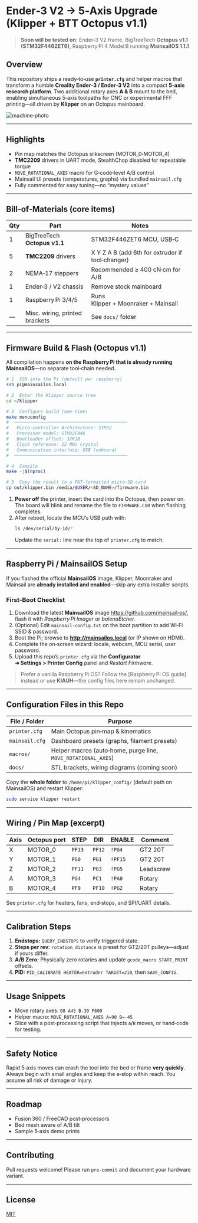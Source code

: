 # Ender‑3 V2 → 5‑Axis Upgrade (Klipper + BTT Octopus v1.1)

> **Soon will be tested on:** Ender‑3 V2 frame, BigTreeTech **Octopus v1.1 (STM32F446ZET6)**, Raspberry Pi 4 Model B running **MainsailOS 1.1.1**

## Overview
This repository ships a ready‑to‑use **`printer.cfg`** and helper macros that transform a humble **Creality Ender‑3 / Ender‑3 V2** into a compact **5‑axis research platform**. Two additional rotary axes **A & B** mount to the bed, enabling simultaneous 5‑axis toolpaths for CNC or experimental FFF printing—all driven by **Klipper** on an Octopus mainboard.

![machine‑photo](docs/ender3‑5axis.jpg)

---

## Highlights
* Pin map matches the Octopus silkscreen (MOTOR_0‑MOTOR_4)  
* **TMC2209** drivers in UART mode, StealthChop disabled for repeatable torque  
* `MOVE_ROTATIONAL_AXES` macro for G‑code‑level A/B control  
* Mainsail UI presets (temperatures, graphs) via bundled `mainsail.cfg`  
* Fully commented for easy tuning—no “mystery values”  

---

## Bill‑of‑Materials (core items)
| Qty | Part | Notes |
|-----|------|-------|
| 1 | BigTreeTech **Octopus v1.1** | STM32F446ZET6 MCU, USB‑C |
| 5 | **TMC2209** drivers | X Y Z A B (add 6th for extruder if tool‑changer) |
| 2 | NEMA‑17 steppers | Recommended ≥ 400 cN·cm for A/B |
| 1 | Ender‑3 / V2 chassis | Remove stock mainboard |
| 1 | Raspberry Pi 3/4/5 | Runs Klipper + Moonraker + Mainsail |
| — | Misc. wiring, printed brackets | See `docs/` folder |

---

## Firmware Build & Flash (Octopus v1.1)
All compilation happens **on the Raspberry Pi that is already running MainsailOS**—no separate tool‑chain needed.

```bash
# 1  SSH into the Pi (default pw: raspberry)
ssh pi@mainsailos.local

# 2  Enter the Klipper source tree
cd ~/klipper

# 3  Configure build (one‑time)
make menuconfig
#  ───────────────────────────────────────────
#   Micro‑controller Architecture: STM32
#   Processor model: STM32F446
#   Bootloader offset: 32KiB
#   Clock reference: 12 MHz crystal
#   Communication interface: USB (onboard)
#  ───────────────────────────────────────────

# 4  Compile
make -j$(nproc)

# 5  Copy the result to a FAT‑formatted micro‑SD card
cp out/klipper.bin /media/$USER/<SD_NAME>/firmware.bin
```
1. **Power off** the printer, insert the card into the Octopus, then power on. The board will blink and rename the file to `FIRMWARE.CUR` when flashing completes.
2. After reboot, locate the MCU’s USB path with:
   ```bash
   ls /dev/serial/by-id/*
   ```
   Update the `serial:` line near the top of `printer.cfg` to match.

---

## Raspberry Pi / MainsailOS Setup
If you flashed the official **MainsailOS** image, Klipper, Moonraker and Mainsail are **already installed and enabled**—skip any extra installer scripts.

### First‑Boot Checklist
1. Download the latest **MainsailOS** image <https://github.com/mainsail‑os/>, flash it with *Raspberry Pi Imager* or *balenaEtcher*.
2. (Optional) Edit `mainsail-config.txt` on the boot partition to add Wi‑Fi SSID & password.
3. Boot the Pi; browse to **http://mainsailos.local** (or IP shown on HDMI).
4. Complete the on‑screen wizard: locale, webcam, MCU serial, user password.
5. Upload this repo’s `printer.cfg` via the **Configurator ➜ Settings > Printer Config** panel and *Restart Firmware*.

> Prefer a vanilla Raspberry Pi OS? Follow the [Raspberry Pi OS guide] instead or use **KIAUH**—the config files here remain unchanged.

---

## Configuration Files in this Repo
| File / Folder | Purpose |
|---------------|---------|
| `printer.cfg` | Main Octopus pin‑map & kinematics |
| `mainsail.cfg` | Dashboard presets (graphs, filament presets) |
| `macros/` | Helper macros (auto‑home, purge line, `MOVE_ROTATIONAL_AXES`) |
| `docs/` | STL brackets, wiring diagrams (coming soon) |

Copy the **whole folder** to `/home/pi/klipper_config/` (default path on MainsailOS) and restart Klipper:
```bash
sudo service klipper restart
```

---

## Wiring / Pin Map (excerpt)
| Axis | Octopus port | STEP | DIR | ENABLE | Comment |
|------|--------------|------|-----|--------|---------|
| X | MOTOR_0 | `PF13` | `PF12` | `!PG4` | GT2 20T |
| Y | MOTOR_1 | `PG0` | `PG1`  | `!PF15`| GT2 20T |
| Z | MOTOR_2 | `PF11`| `PG3`  | `!PG5` | Leadscrew |
| A | MOTOR_3 | `PG4` | `PC1`  | `!PA0` | Rotary |
| B | MOTOR_4 | `PF9` | `PF10` | `!PG2` | Rotary |

See `printer.cfg` for heaters, fans, end‑stops, and SPI/UART details.

---

## Calibration Steps
1. **Endstops:** `QUERY_ENDSTOPS` to verify triggered state.
2. **Steps per rev:** `rotation_distance` is preset for GT2/20T pulleys—adjust if yours differ.
3. **A/B Zero:** Physically zero rotaries and update `gcode_macro START_PRINT` offsets.
4. **PID:** `PID_CALIBRATE HEATER=extruder TARGET=210`, then `SAVE_CONFIG`.

---

## Usage Snippets
* Move rotary axes: `G0 A45 B‑30 F600`
* Helper macro: `MOVE_ROTATIONAL_AXES A=90 B=‑45`
* Slice with a post‑processing script that injects `A`/`B` moves, or hand‑code for testing.

---

## Safety Notice
Rapid 5‑axis moves can crash the tool into the bed or frame **very quickly**. Always begin with small angles and keep the e‑stop within reach. You assume all risk of damage or injury.

---

## Roadmap
- Fusion 360 / FreeCAD post‑processors
- Bed mesh aware of A/B tilt
- Sample 5‑axis demo prints

---

## Contributing
Pull requests welcome! Please run `pre‑commit` and document your hardware variant.

---

## License
[MIT](LICENSE)


